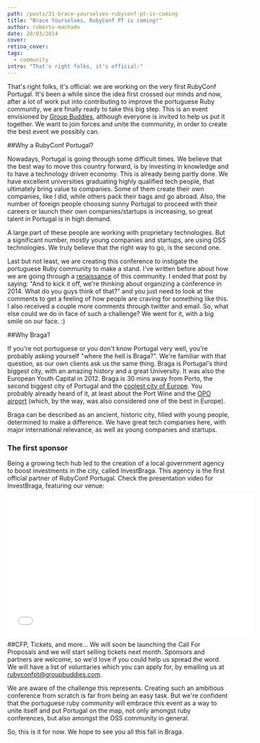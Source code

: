 ```yaml
---
path: /posts/31-brace-yourselves-rubyconf-pt-is-coming
title: "Brace Yourselves, RubyConf PT is coming!"
author: roberto-machado
date: 28/03/2014
cover: 
retina_cover: 
tags:
  - community
intro: "That's right folks, it's official:"
---
```


That's right folks, it's official:
we are working on the very first RubyConf Portugal. 
It's been a while since the idea first crossed our minds and now, after a lot of work put into contributing to improve the portuguese Ruby community, we are finally ready to take this big step. This is an event envisioned by [Group Buddies](https://groupbuddies.com), although everyone is invited to help us put it together. We want to join forces and unite the community, in order to create the best event we possibly can. 

##Why a RubyConf Portugal?

Nowadays, Portugal is going through some difficult times. We believe that the best way to move this country forward, is by investing in knowledge and to have a technology driven economy. This is already being partly done. We have excellent universities graduating highly qualified tech people, that ultimately bring value to companies. Some of them create their own companies, like I did, while others pack their bags and go abroad. Also, the number of foreign people choosing sunny Portugal to proceed with their careers or launch their own companies/startups is increasing, so great talent in Portugal is in high demand. 
 
A large part of these people are working with proprietary technologies. But a significant number, mostly young companies and startups, are using OSS technologies. We truly believe that the right way to go, is the second one. 

Last but not least, we are creating this conference to instigate the portuguese Ruby community to make a stand. I've written before about how we are going through a [renaissance](https://blog.groupbuddies.com/posts/10-portuguese-ruby-community-renaissance) of this community. I ended that post by saying: "And to kick it off, we're thinking about organizing a conference in 2014. What do you guys think of that?" and you just need to look at the comments to get a feeling of how people are craving for something like this. I also received a couple more comments through twitter and email. So, what else could we do in face of such a challenge? We went for it, with a big smile on our face. :)


##Why Braga? 

If you're not portuguese or you don't know Portugal very well, you're probably asking yourself "where the hell is Braga?". We're familiar with that question, as our own clients ask us the same thing. Braga is Portugal's third biggest city, with an amazing history and a great University. It was also the European Youth Capital in 2012. Braga is 30 mins away from Porto, the second biggest city of Portugal and the [coolest city of Europe](https://www.europeanbestdestinations.org/top/europe-best-destinations-2014). You probably already heard of it, at least about the Port Wine and the [OPO airport](https://www.ana.pt/en-US/Topo/institucional/aboutANA/News/News/Pages/Porto-Airport-once-again-voted-3rd-best-in-Europe.aspx) (which, by the way, was also considered one of the best in Europe).

Braga can be described as an ancient, historic city, filled with young people, determined to make a difference. We have great tech companies here, with major international relevance, as well as young companies and startups.

### The first sponsor

Being a growing tech hub led to the creation of a local government agency to boost investments in the city, called InvestBraga. This agency is the first official partner of RubyConf Portugal. Check the presentation video for InvestBraga, featuring our venue:
<iframe width="560" height="315" src="//www.youtube.com/embed/n1x-AbaDAbM" frameborder="0" allowfullscreen></iframe> 


##CFP, Tickets, and more...
We will soon be launching the Call For Proposals and we will start selling tickets next month. Sponsors and partners are welcome, so we'd love if you could help us spread the word. We will have a list of voluntaries which you can apply for, by emailing us at <rubyconfpt@groupbuddies.com>.


We are aware of the challenge this represents. Creating such an ambitious conference from scratch is far from being an easy task. But we're confident that the portuguese ruby community will embrace this event as a way to unite itself and put Portugal on the map, not only amongst ruby conferences, but also amongst the OSS community in general. 

So, this is it for now. We hope to see you all this fall in Braga. 


 
